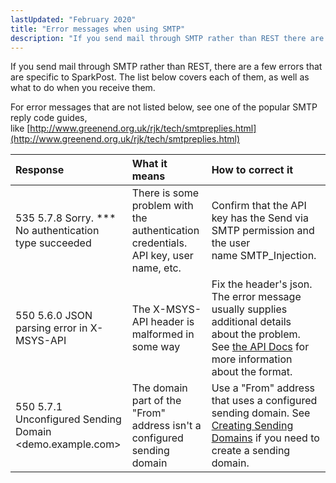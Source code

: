 ```yaml
---
lastUpdated: "February 2020"
title: "Error messages when using SMTP"
description: "If you send mail through SMTP rather than REST there are a few errors that are specific to Spark Post The list below covers each of them as well as what to do when you receive them For error messages that are not listed below see one of the popular..."
---
```


If you send mail through SMTP rather than REST, there are a few errors that are specific to SparkPost. The list below covers each of them, as well as what to do when you receive them.

For error messages that are not listed below, see one of the popular SMTP reply code guides, like [http://www.greenend.org.uk/rjk/tech/smtpreplies.html](http://www.greenend.org.uk/rjk/tech/smtpreplies.html)

| Response                                                 | What it means                                                                  | How to correct it                                                                                                                                                                                                                   |
|:---------------------------------------------------------|:-------------------------------------------------------------------------------|:------------------------------------------------------------------------------------------------------------------------------------------------------------------------------------------------------------------------------------|
| 535 5.7.8 Sorry. *** No authentication type succeeded    | There is some problem with the authentication credentials. API key, user name, etc. | Confirm that the API key has the Send via SMTP permission and the user name SMTP_Injection.                                                                                                                                          |
| 550 5.6.0 JSON parsing error in X-MSYS-API               | The X-MSYS-API header is malformed in some way                                 | Fix the header's json. The error message usually supplies additional details about the problem. See [the API Docs](https://developers.sparkpost.com/api/smtp-api.html) for more information about the format.                       |
| 550 5.7.1 Unconfigured Sending Domain <demo.example.com> | The domain part of the "From" address isn't a configured sending domain         | Use a "From" address that uses a configured sending domain. See [Creating Sending Domains](https://www.sparkpost.com/docs/getting-started/getting-started-sparkpost/#preparing-your-from-address) if you need to create a sending domain. |
